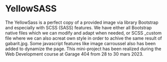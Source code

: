 # YellowSASS

The YellowSass is a perfect copy of a provided image via library Bootstrap and especially with SCSS (SASS) features. We have either all Bootstrap native files which we can modify and adapt when needed, or SCSS _custom file where we can also acreat own style in order to achive the same result of gabarit.jpg. Some javascript features like image carroussel also has been added to dynamize the page. This mini-project has been realized during the Web Development course at Garage 404 from 28 to 30 mars 2023.

